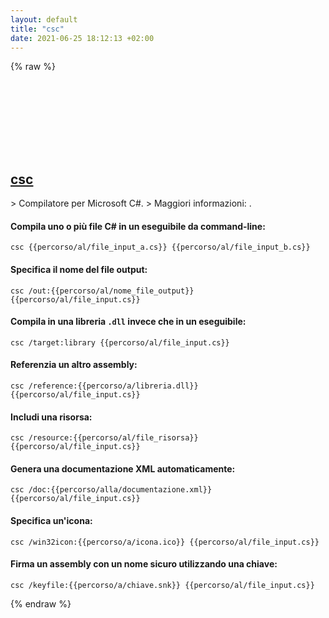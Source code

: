 ```yaml
---
layout: default
title: "csc"
date: 2021-06-25 18:12:13 +02:00
---
```

{% raw %}
<h2 id="csc">
  <a href="/it/common/csc.html">csc</a> <a href="#csc"><svg class="icon">
    <use href="/assets/images/unicode_sprite.svg#link" />
  </svg></a>
</h2>
> Compilatore per Microsoft C#.
> Maggiori informazioni: <https://docs.microsoft.com/dotnet/csharp/language-reference/compiler-options/command-line-building-with-csc-exe>.

#### Compila uno o più file C# in un eseguibile da command-line:
```shell
csc {{percorso/al/file_input_a.cs}} {{percorso/al/file_input_b.cs}}
```
#### Specifica il nome del file output:
```shell
csc /out:{{percorso/al/nome_file_output}} {{percorso/al/file_input.cs}}
```
#### Compila in una libreria `.dll` invece che in un eseguibile:
```shell
csc /target:library {{percorso/al/file_input.cs}}
```
#### Referenzia un altro assembly:
```shell
csc /reference:{{percorso/a/libreria.dll}} {{percorso/al/file_input.cs}}
```
#### Includi una risorsa:
```shell
csc /resource:{{percorso/al/file_risorsa}} {{percorso/al/file_input.cs}}
```
#### Genera una documentazione XML automaticamente:
```shell
csc /doc:{{percorso/alla/documentazione.xml}} {{percorso/al/file_input.cs}}
```
#### Specifica un'icona:
```shell
csc /win32icon:{{percorso/a/icona.ico}} {{percorso/al/file_input.cs}}
```
#### Firma un assembly con un nome sicuro utilizzando una chiave:
```shell
csc /keyfile:{{percorso/a/chiave.snk}} {{percorso/al/file_input.cs}}
```
{% endraw %}